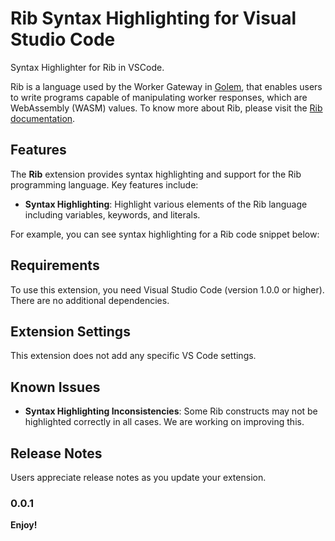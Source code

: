 # Rib Syntax Highlighting for Visual Studio Code

Syntax Highlighter for Rib in VSCode.

Rib is a language used by the Worker Gateway in [Golem](https://www.golem.cloud), that enables users to write programs capable of manipulating worker responses, which are WebAssembly (WASM) values.
To know more about Rib, please visit the [Rib documentation](https://learn.golem.cloud/docs/rib).

## Features

The **Rib** extension provides syntax highlighting and support for the Rib programming language. Key features include:

- **Syntax Highlighting**: Highlight various elements of the Rib language including variables, keywords, and literals.

For example, you can see syntax highlighting for a Rib code snippet below:

## Requirements

To use this extension, you need Visual Studio Code (version 1.0.0 or higher). There are no additional dependencies.

## Extension Settings

This extension does not add any specific VS Code settings.

## Known Issues

- **Syntax Highlighting Inconsistencies**: Some Rib constructs may not be highlighted correctly in all cases. We are working on improving this.

## Release Notes

Users appreciate release notes as you update your extension.

### 0.0.1

**Enjoy!**
